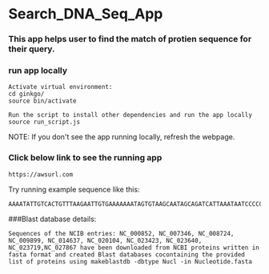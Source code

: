 # Search_DNA_Seq_App

### This app helps user to find the match of protien sequence for their query.  

### run app locally 
```
Activate virtual environment:
cd ginkgo/ 
source bin/activate 

Run the script to install other dependencies and run the app locally
source run_script.js
```
NOTE: If you don't see the app running locally, refresh the webpage.   

### Click below link to see the running app
```
https://awsurl.com
```

Try running example sequence like this:
```
AAAATATTGTCACTGTTTAAGAATTGTGAAAAAAATAGTGTAAGCAATAGCAGATCATTAAATAATCCCCCAAATTTTCAGAATTGTCAAAAATATTTTAGCACAATTCTAATATTTCTGGCAAAAAATATTCATAGTTGTCACATTAATAATGCAACAAATATGAAAAAATAATGATTTAGAATTTAGTAACATGTAAATATTTTTATATACATATACAAATTTGTTACTCTGTTTATTTTAGTTGTGTATTGATTATGTAAAAACATATAAAGAAAAAGACAGAATCTAACATAGGATATGCCAAAAAT
```

###Blast database details:

```
Sequences of the NCIB entries: ​​NC_000852, NC_007346, NC_008724, NC_009899, NC_014637, NC_020104, NC_023423, NC_023640, NC_023719,NC_027867 have been downloaded from NCBI proteins written in fasta format and created Blast databases cocontaining the provided list of proteins using makeblastdb -dbtype Nucl -in Nucleotide.fasta
```